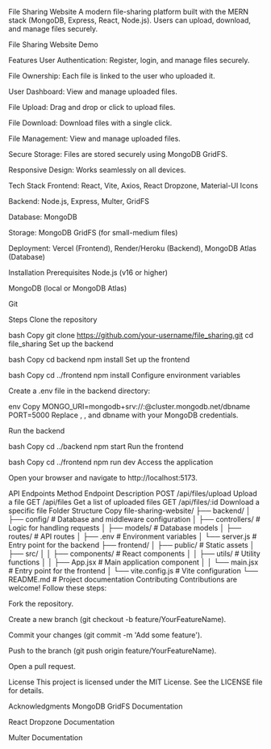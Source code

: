 File Sharing Website
A modern file-sharing platform built with the MERN stack (MongoDB, Express, React, Node.js). Users can upload, download, and manage files securely.

File Sharing Website Demo

Features
User Authentication: Register, login, and manage files securely.

File Ownership: Each file is linked to the user who uploaded it.

User Dashboard: View and manage uploaded files.

File Upload: Drag and drop or click to upload files.

File Download: Download files with a single click.

File Management: View and manage uploaded files.

Secure Storage: Files are stored securely using MongoDB GridFS.

Responsive Design: Works seamlessly on all devices.

Tech Stack
Frontend: React, Vite, Axios, React Dropzone, Material-UI Icons

Backend: Node.js, Express, Multer, GridFS

Database: MongoDB

Storage: MongoDB GridFS (for small-medium files)

Deployment: Vercel (Frontend), Render/Heroku (Backend), MongoDB Atlas (Database)

Installation
Prerequisites
Node.js (v16 or higher)

MongoDB (local or MongoDB Atlas)

Git

Steps
Clone the repository

bash
Copy
git clone https://github.com/your-username/file_sharing.git
cd file_sharing
Set up the backend

bash
Copy
cd backend
npm install
Set up the frontend

bash
Copy
cd ../frontend
npm install
Configure environment variables

Create a .env file in the backend directory:

env
Copy
MONGO_URI=mongodb+srv://<username>:<password>@cluster.mongodb.net/dbname
PORT=5000
Replace <username>, <password>, and dbname with your MongoDB credentials.

Run the backend

bash
Copy
cd ../backend
npm start
Run the frontend

bash
Copy
cd ../frontend
npm run dev
Access the application

Open your browser and navigate to http://localhost:5173.

API Endpoints
Method	Endpoint	Description
POST	/api/files/upload	Upload a file
GET	/api/files	Get a list of uploaded files
GET	/api/files/:id	Download a specific file
Folder Structure
Copy
file-sharing-website/
├── backend/
│   ├── config/            # Database and middleware configuration
│   ├── controllers/       # Logic for handling requests
│   ├── models/            # Database models
│   ├── routes/            # API routes
│   ├── .env               # Environment variables
│   └── server.js          # Entry point for the backend
├── frontend/
│   ├── public/            # Static assets
│   ├── src/
│   │   ├── components/    # React components
│   │   ├── utils/         # Utility functions
│   │   ├── App.jsx        # Main application component
│   │   └── main.jsx       # Entry point for the frontend
│   └── vite.config.js     # Vite configuration
└── README.md              # Project documentation
Contributing
Contributions are welcome! Follow these steps:

Fork the repository.

Create a new branch (git checkout -b feature/YourFeatureName).

Commit your changes (git commit -m 'Add some feature').

Push to the branch (git push origin feature/YourFeatureName).

Open a pull request.

License
This project is licensed under the MIT License. See the LICENSE file for details.

Acknowledgments
MongoDB GridFS Documentation

React Dropzone Documentation

Multer Documentation
